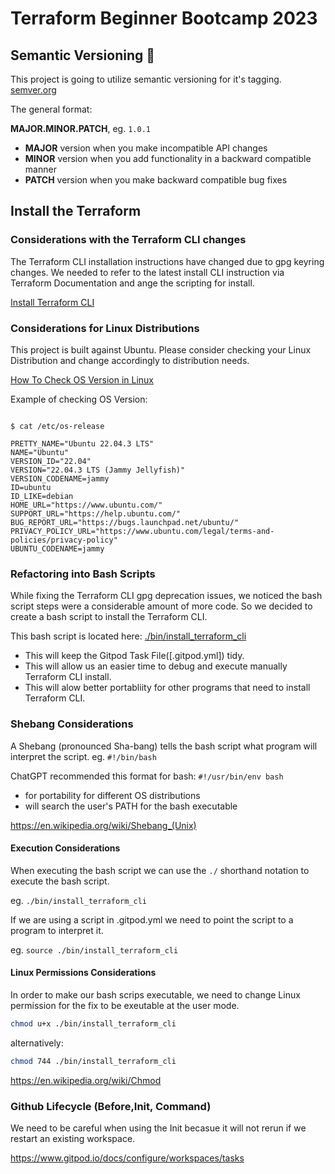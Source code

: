 # Terraform Beginner Bootcamp 2023

## Semantic Versioning :mage:

This project is going to utilize semantic versioning for it's tagging.
[semver.org](https://semver.org/)

The general format:

 **MAJOR.MINOR.PATCH**, eg. `1.0.1`

- **MAJOR** version when you make incompatible API changes
- **MINOR** version when you add functionality in a backward compatible manner
- **PATCH** version when you make backward compatible bug fixes

## Install the Terraform 

### Considerations with the Terraform CLI changes
The Terraform CLI installation instructions have changed due to gpg keyring changes. We needed to refer to the latest install CLI instruction via Terraform Documentation and ange the scripting for install. 

[Install Terraform CLI](https://developer.hashicorp.com/terraform/tutorials/aws-get-started/install-cli)


### Considerations for Linux Distributions

This project is built against Ubuntu. 
Please consider checking your Linux Distribution and change accordingly to distribution needs.

[How To Check OS Version in Linux](
https://www.cyberciti.biz/faq/how-to-check-os-version-in-linux-command-line/)

Example of checking OS Version:
```

$ cat /etc/os-release

PRETTY_NAME="Ubuntu 22.04.3 LTS"
NAME="Ubuntu"
VERSION_ID="22.04"
VERSION="22.04.3 LTS (Jammy Jellyfish)"
VERSION_CODENAME=jammy
ID=ubuntu
ID_LIKE=debian
HOME_URL="https://www.ubuntu.com/"
SUPPORT_URL="https://help.ubuntu.com/"
BUG_REPORT_URL="https://bugs.launchpad.net/ubuntu/"
PRIVACY_POLICY_URL="https://www.ubuntu.com/legal/terms-and-policies/privacy-policy"
UBUNTU_CODENAME=jammy
```

### Refactoring into Bash Scripts

While fixing the Terraform CLI gpg deprecation issues, we noticed the bash script steps were a considerable amount of more code. So we decided to create a bash script to install the Terraform CLI.

This bash script is located here: [./bin/install_terraform_cli](./bin/install_terraform_cli)

- This will keep the Gitpod Task File([.gitpod.yml]) tidy.
- This will allow us an easier time to debug and execute manually Terraform CLI install.
- This will alow better portabliity for other programs that need to install Terraform CLI.

### Shebang Considerations

A Shebang (pronounced Sha-bang) tells the bash script what program will interpret the script. eg. `#!/bin/bash`

ChatGPT recommended this format for bash: `#!/usr/bin/env bash`

- for portability for different OS distributions
- will search the user's PATH for the bash executable

https://en.wikipedia.org/wiki/Shebang_(Unix)

#### Execution Considerations

When executing the bash script we can use the `./` shorthand notation to execute the bash script.

eg. `./bin/install_terraform_cli`

If we are using a script in .gitpod.yml we need to point the script to a program to interpret it.

eg. `source ./bin/install_terraform_cli`

#### Linux Permissions Considerations

In order to make our bash scrips executable, we need to change Linux permission for the fix to be exeutable at the user mode.

```sh
chmod u+x ./bin/install_terraform_cli
```

alternatively:

```sh
chmod 744 ./bin/install_terraform_cli
```

https://en.wikipedia.org/wiki/Chmod

### Github Lifecycle (Before,Init, Command)

We need to be careful when using the Init becasue it will not rerun if we restart an existing workspace.

https://www.gitpod.io/docs/configure/workspaces/tasks